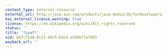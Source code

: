 ```yaml
---
content_type: external-resource
external_url: http://java.sun.com/products/java-media/3D/forDevelopers/j3dapi/javax/media/j3d/Leaf.html
has_external_license_warning: true
license: https://en.wikipedia.org/wiki/All_rights_reserved
status: ''
title: '*Leaf*'
uid: b67c71a8-0c21-44c5-b4c4-a3d4b71efdb5
wayback_url: ''
---
```

